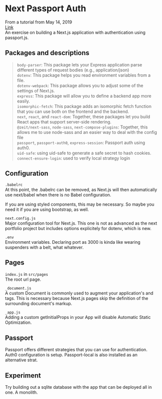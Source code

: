 # Next Passport Auth

From a tutorial from May 14, 2019 \
[Link](https://auth0.com/blog/next-js-authentication-tutorial/) \
An exercise on building a Next.js application with authentication using passport.js.



## Packages and descriptions
> `body-parser`: This package lets your Express application parse different types of request bodies (e.g., application/json) \
> `dotenv`: This package helps you read environment variables from a file. \
> `dotenv-webpack`: This package allows you to adjust some of the settings of Next.js. \
> `express`: This package will allow you to define a backend app more easily. \
> `isomorphic-fetch`: This package adds an isomorphic fetch function that you can use both on the frontend and the backend. \
> `next`, `react`, and `react-dom`: Together, these packages let you build React apps that support server-side rendering. \
> `@zeit/next-sass`, `node-sass`, `next-compose-plugins`: Together, this allows me to use node-sass and an easier way to deal with the config file \
> `passport`, `passport-auth0`, `express-session`: Passport auth using auth0. \
> `uid-safe`: using uid-safe to generate a safe secret to hash cookies. \
> `connect-ensure-login`: used to verify local strategy login


## Configuration
`.babelrc` \
At this point, the .babelrc can be removed, as Next.js will then automatically use next/babel when there is no Babel configuration.

If you are using styled components, this may be necessary. So maybe you need it if you are using bootstrap, as well. 

`next.config.js` \
Major configuration tool for Next.js. This one is not as advanced as the next portfolio project but includes options explicitely for dotenv, which is new.

`.env` \
Environment variables. Declaring port as 3000 is kinda like wearing suspenders with a belt, what whatever.



## Pages
`index.js` in `src/pages` \
The root url page.

`_document.js` \
A custom Document is commonly used to augment your application's <html> and <body> tags. This is necessary because Next.js pages skip the definition of the surrounding document's markup.

`_app.js` \
Adding a custom getInitialProps in your App will disable Automatic Static Optimization.


## Passport
Passport offers different strategies that you can use for authentication. Auth0 configuration is setup. Passport-local is also installed as an alternative strat.


## Experiment
Try building out a sqlite database with the app that can be deployed all in one. A monolith.
